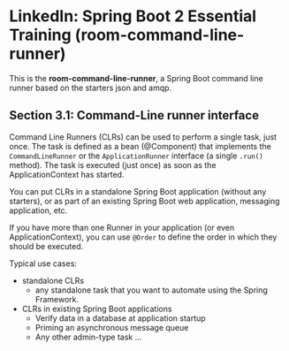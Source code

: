 # LinkedIn: Spring Boot 2 Essential Training (room-command-line-runner)

This is the **room-command-line-runner**, a Spring Boot command line runner based on the starters json and amqp.

## Section 3.1: Command-Line runner interface

Command Line Runners (CLRs) can be used to perform a single task, just once.
The task is defined as a bean (@Component) that implements the `CommandLineRunner` or the `ApplicationRunner` interface
(a single `.run()` method). The task is executed (just once) as soon as the ApplicationContext has started.

You can put CLRs in a standalone Spring Boot application (without any starters), or as part of an existing 
Spring Boot web application, messaging application, etc.

If you have more than one Runner in your application (or even ApplicationContext), you can use `@Order` to define the order in which they should be executed.

Typical use cases: 
* standalone CLRs
  - any standalone task that you want to automate using the Spring Framework.
* CLRs in existing Spring Boot applications
  - Verify data in a database at application startup
  - Priming an asynchronous message queue
  - Any other admin-type task ...


